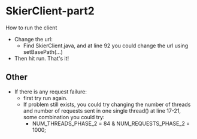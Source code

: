 # SkierClient-part2

How to run the client
- Change the url:
  - Find SkierClient.java, and at line 92 you could change the url using 
    setBasePath(...)
- Then hit run. That's it!



## Other
- If there is any request failure:
  - first try run again. 
  - If problem still exists, you 
    could try changing the number of threads and number of requests sent in one single 
    thread()  at line 17-21, some combination you could try:
    - NUM_THREADS_PHASE_2 = 84 & NUM_REQUESTS_PHASE_2 = 1000;


